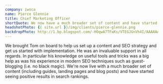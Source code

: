 ```yaml
---
company: iwoca
name: Pierce Glennie
title: Chief Marketing Officer
shortQuote: We now have a much broader set of content and have started seeing positive results in search rankings.
headshotPhoto: {{ site.url }}/img/clients/pierce-glennie.png
backdropPhoto: http://1.bp.blogspot.com/-HOqwA7TFaKs/VTEGJGnVh4I/AAAAAAAAAFA/wmevGwLImVU/s1600/iwoca%2Bpic.jpg
---
```

We brought Tom on board to help us set up a content and SEO strategy and get us started with implementation. He was an invaluable support in all regards. In particular his knowledge on useful tools and tricks was a big help as was his experience in modern SEO techniques such as guest-blogging (i.e. no black magic). We're now live with a much broader set of content (including guides, landing pages and blog posts) and have started seeing positive results in search rankings.